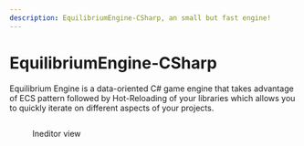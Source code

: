 ```yaml
---
description: EquilibriumEngine-CSharp, an small but fast engine!
---
```


# EquilibriumEngine-CSharp

Equilibrium Engine is a data-oriented C# game engine that takes advantage of ECS pattern followed by Hot-Reloading of your libraries which allows you to quickly iterate on different aspects of your projects.

<figure><img src="https://raw.githubusercontent.com/clibequilibrium/EquilibriumEngine-CSharp/master/docs/home.png" alt=""><figcaption><p>Ineditor view</p></figcaption></figure>
